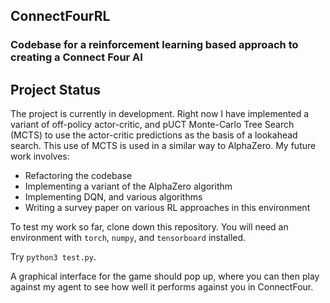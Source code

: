 ## ConnectFourRL
### Codebase for a reinforcement learning based approach to creating a Connect Four AI


## Project Status

The project is currently in development. Right now I have implemented a variant of off-policy actor-critic, and pUCT Monte-Carlo Tree Search (MCTS) to use the actor-critic predictions as the basis of a lookahead search. This use of MCTS is used in a similar way to AlphaZero. My future work involves:

  - Refactoring the codebase
  - Implementing a variant of the AlphaZero algorithm
  - Implementing DQN, and various algorithms
  - Writing a survey paper on various RL approaches in this environment

To test my work so far, clone down this repository. You will need an environment with `torch`, `numpy`, and `tensorboard` installed.

Try `python3 test.py`.

A graphical interface for the game should pop up, where you can then play against my agent to see how well it performs against you in ConnectFour.


